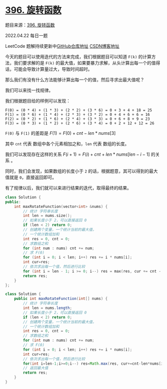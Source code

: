 # [396. 旋转函数](https://leetcode-cn.com/problems/rotate-function/)

题目来源：[396. 旋转函数](https://leetcode-cn.com/problems/rotate-function/)

2022.04.22 每日一题

LeetCode 题解持续更新中[GitHub仓库地址](https://github.com/SleepingXiaoming/LeetCode-Problem-Solution.git) [CSDN博客地址](https://blog.csdn.net/qq_46176960/category_11617162.html)


今天的题目可以使用迭代的方法来完成，我们根据题目可以知道 `F(k)` 的计算方法，我们要求解的是 `F(k)` 的最大值，如果要暴力求解，从头计算出每一个的值得话，可能会导致计算量过大，导致时间超时。

那么我们有没有什么方法能够计算出每一个的值，然后寻求出最大值呢？

我们可以来找一找规律。

我们根据题目给的样例可以发现：

```
F(0) = (0 * 4) + (1 * 3) + (2 * 2) + (3 * 6) = 0 + 3 + 4 + 18 = 25
F(1) = (0 * 6) + (1 * 4) + (2 * 3) + (3 * 2) = 0 + 4 + 6 + 6 = 16
F(2) = (0 * 2) + (1 * 6) + (2 * 4) + (3 * 3) = 0 + 6 + 8 + 9 = 23
F(3) = (0 * 3) + (1 * 2) + (2 * 6) + (3 * 4) = 0 + 2 + 12 + 12 = 26
```
`F(0)` 与 `F(1)` 的差距是 $F(1) = F(0) + cnt - len * nums[3]$

其中 `cnt` 代表 数组中各个元素相加之和，`len` 代表 数组的长度。

我们可以发现存在这样的关系 $F(i+1) = F(i) + cnt + len * nums[len -i - 1]$ 的关系 。

同时，我们会发现，如果数组的长度小于 `2` 的话，根据题意，其可以得到的最大值就是 `0`，直接返回即可。

有了规律以后，我们就可以来进行结果的迭代，取得最终的结果。

```C++ [ ]
class Solution {
public:
    int maxRotateFunction(vector<int> &nums) {
        // 统计 字符串长度
        int len = nums.size();
        // 如果长度小于 2，可以直接返回 0
        if (len < 2) return 0;
        // 创建两个变量，一个统计当前的最大值，
        // 一个统计数组加和
        int res = 0, cnt = 0;
        // 求数组之和
        for (int num : nums) cnt += num;
        // 求 F(0)
        for (int i = 0; i < len; i++) res += i * nums[i];
        int cur=res;
        // 依次求出每一个值，然后进行比较
        for (int i = len - 1; i >= 0; i--) res = max(res, cur += cnt - len * nums[i]);
        return res;
    }
};
```

```Java [ ]
class Solution {
    public int maxRotateFunction(int[] nums) {
        // 统计 字符串长度
        int len = nums.length;
        // 如果长度小于 2，可以直接返回 0
        if (len < 2) return 0;
        // 创建两个变量，一个统计当前的最大值，
        // 一个统计数组加和
        int res = 0, cnt = 0;
        // 求数组之和
        for (int num : nums) cnt += num;
        // 求 F(0)
        for (int i = 0; i < len; i++) res += i * nums[i];
        int cur=res;
        // 依次求出每一个值，然后进行比较
        for(int i=len-1;i>=0;i--) res=Math.max(res, cur+=cnt-len*nums[i]);
        // 返回最大值
        return res;
    }
}
```
